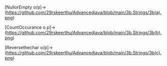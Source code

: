 [NullorEmpty o/p]->(https://github.com/29rskeerthu/Advancedjava/blob/main/3b.Strings/3b(a).png)

[CountOccurance o.p]->(https://github.com/29rskeerthu/Advancedjava/blob/main/3b.Strings/3b(b).png)

[Reversethechar o/p]->(https://github.com/29rskeerthu/Advancedjava/blob/main/3b.Strings/3b(c).png)
